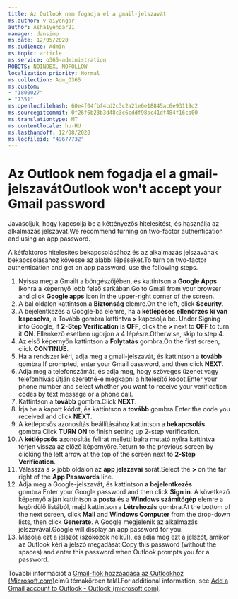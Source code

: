 ```yaml
---
title: Az Outlook nem fogadja el a gmail-jelszavát
ms.author: v-aiyengar
author: AshaIyengar21
manager: dansimp
ms.date: 12/05/2020
ms.audience: Admin
ms.topic: article
ms.service: o365-administration
ROBOTS: NOINDEX, NOFOLLOW
localization_priority: Normal
ms.collection: Adm_O365
ms.custom:
- "1800027"
- "7351"
ms.openlocfilehash: 60e4f04fbf4cd2c3c2a21e6e18845ac6e93119d2
ms.sourcegitcommit: 0f26f6b23b3d48c3c6cddf98bc41df484f16cb00
ms.translationtype: MT
ms.contentlocale: hu-HU
ms.lasthandoff: 12/08/2020
ms.locfileid: "49677732"
---
```

# <a name="outlook-wont-accept-your-gmail-password"></a><span data-ttu-id="2c11b-102">Az Outlook nem fogadja el a gmail-jelszavát</span><span class="sxs-lookup"><span data-stu-id="2c11b-102">Outlook won't accept your Gmail password</span></span>

<span data-ttu-id="2c11b-103">Javasoljuk, hogy kapcsolja be a kéttényezős hitelesítést, és használja az alkalmazás jelszavát.</span><span class="sxs-lookup"><span data-stu-id="2c11b-103">We recommend turning on two-factor authentication and using an app password.</span></span>

<span data-ttu-id="2c11b-104">A kétfaktoros hitelesítés bekapcsolásához és az alkalmazás jelszavának bekapcsolásához kövesse az alábbi lépéseket.</span><span class="sxs-lookup"><span data-stu-id="2c11b-104">To turn on two-factor authentication and get an app password, use the following steps.</span></span>

1. <span data-ttu-id="2c11b-105">Nyissa meg a Gmailt a böngészőjében, és kattintson a **Google Apps** ikonra a képernyő jobb felső sarkában.</span><span class="sxs-lookup"><span data-stu-id="2c11b-105">Go to Gmail from your browser and click **Google apps** icon in the upper-right corner of the screen.</span></span>
1. <span data-ttu-id="2c11b-106">A bal oldalon kattintson a **Biztonság** elemre.</span><span class="sxs-lookup"><span data-stu-id="2c11b-106">On the left, click **Security**.</span></span>
1. <span data-ttu-id="2c11b-107">A bejelentkezés a Google-ba elemre, ha a **kétlépéses ellenőrzés** **ki van kapcsolva**, a Tovább gombra kattintva **>** kapcsolja be.  </span><span class="sxs-lookup"><span data-stu-id="2c11b-107">Under Signing into Google, if **2-Step Verification** is **OFF**, click the **>** next to **OFF** to turn it **ON**.</span></span> <span data-ttu-id="2c11b-108">Ellenkező esetben ugorjon a 4 lépésre.</span><span class="sxs-lookup"><span data-stu-id="2c11b-108">Otherwise, skip to step 4.</span></span>
1. <span data-ttu-id="2c11b-109">Az első képernyőn kattintson a **Folytatás** gombra.</span><span class="sxs-lookup"><span data-stu-id="2c11b-109">On the first screen, click **CONTINUE**.</span></span>
1. <span data-ttu-id="2c11b-110">Ha a rendszer kéri, adja meg a gmail-jelszavát, és kattintson a **tovább** gombra.</span><span class="sxs-lookup"><span data-stu-id="2c11b-110">If prompted, enter your Gmail password, and then click **NEXT**.</span></span>
1. <span data-ttu-id="2c11b-111">Adja meg a telefonszámát, és adja meg, hogy szöveges üzenet vagy telefonhívás útján szeretné-e megkapni a hitelesítő kódot.</span><span class="sxs-lookup"><span data-stu-id="2c11b-111">Enter your phone number and select whether you want to receive your verification codes by text message or a phone call.</span></span>
1. <span data-ttu-id="2c11b-112">Kattintson a **tovább** gombra.</span><span class="sxs-lookup"><span data-stu-id="2c11b-112">Click **NEXT**.</span></span>
1. <span data-ttu-id="2c11b-113">Írja be a kapott kódot, és kattintson a **tovább** gombra.</span><span class="sxs-lookup"><span data-stu-id="2c11b-113">Enter the code you received and click **NEXT**.</span></span>
1. <span data-ttu-id="2c11b-114">A kétlépcsős azonosítás beállításához kattintson a **bekapcsolás** gombra.</span><span class="sxs-lookup"><span data-stu-id="2c11b-114">Click **TURN ON** to finish setting up 2-step verification.</span></span>
1. <span data-ttu-id="2c11b-115">A **kétlépcsős** azonosítás felirat melletti balra mutató nyílra kattintva térjen vissza az előző képernyőre.</span><span class="sxs-lookup"><span data-stu-id="2c11b-115">Return to the previous screen by clicking the left arrow at the top of the screen next to **2-Step Verification**.</span></span>
1. <span data-ttu-id="2c11b-116">Válassza a **>** jobb oldalon az **app jelszavai** sorát.</span><span class="sxs-lookup"><span data-stu-id="2c11b-116">Select the **>** on the far right of the **App Passwords** line.</span></span>
1. <span data-ttu-id="2c11b-117">Adja meg a Google-jelszavát, és kattintson **a bejelentkezés** gombra.</span><span class="sxs-lookup"><span data-stu-id="2c11b-117">Enter your Google password and then click **Sign in**.</span></span> <span data-ttu-id="2c11b-118">A következő képernyő alján kattintson a **posta** és a **Windows számítógép** elemre a legördülő listából, majd kattintson a **Létrehozás** gombra.</span><span class="sxs-lookup"><span data-stu-id="2c11b-118">At the bottom of the next screen, click **Mail** and **Windows Computer** from the drop-down lists, then click **Generate**.</span></span>
<span data-ttu-id="2c11b-119">A Google megjelenik az alkalmazás jelszavával.</span><span class="sxs-lookup"><span data-stu-id="2c11b-119">Google will display an app password for you.</span></span> 
13. <span data-ttu-id="2c11b-120">Másolja ezt a jelszót (szóközök nélkül), és adja meg ezt a jelszót, amikor az Outlook kéri a jelszó megadását.</span><span class="sxs-lookup"><span data-stu-id="2c11b-120">Copy this password (without the spaces) and enter this password when Outlook prompts you for a password.</span></span>

<span data-ttu-id="2c11b-121">További információt a [Gmail-fiók hozzáadása az Outlookhoz (Microsoft.com)](https://support.microsoft.com/office/add-a-gmail-account-to-outlook-70191667-9c52-4581-990e-e30318c2c081)című témakörben talál.</span><span class="sxs-lookup"><span data-stu-id="2c11b-121">For additional information, see [Add a Gmail account to Outlook - Outlook (microsoft.com)](https://support.microsoft.com/office/add-a-gmail-account-to-outlook-70191667-9c52-4581-990e-e30318c2c081).</span></span>
